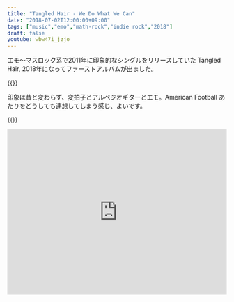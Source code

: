 ```yaml
---
title: "Tangled Hair - We Do What We Can"
date: "2018-07-02T12:00:00+09:00"
tags: ["music","emo","math-rock","indie rock","2018"]
draft: false
youtube: wbw47i_jzjo
---
```


エモ〜マスロック系で2011年に印象的なシングルをリリースしていた Tangled Hair, 2018年になってファーストアルバムが出ました。

{{<youtube src="wbw47i_jzjo" title="Tangled Hair - Keep Doing What You're Doing">}}

印象は昔と変わらず、変拍子とアルペジオギターとエモ。American Football あたりをどうしても連想してしまう感じ、よいです。

{{<youtube src="FGAAWs5ZfYY" title="Tangled Hair - Yeah, It Does Look Like A Spider">}}

<iframe src="https://open.spotify.com/embed/album/2z7LxEotVZJLyd28caMy3p" class="embed" width="100%" height="380" frameborder="0" allowtransparency="true" allow="encrypted-media"></iframe>
